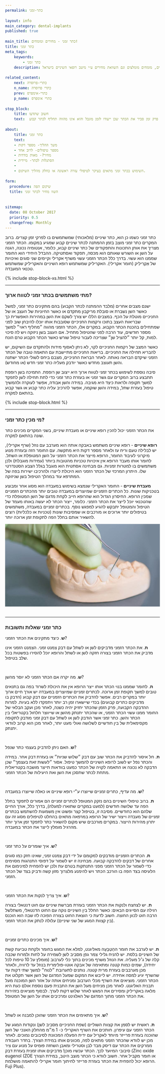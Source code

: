 ```yaml
---
permalink: כתר-זמני

layout: info
main_category: dental-implants
published: true

main_title: כתר זמני - מחירים ומומחים!
title: כתר זמני
meta_tags:
    keywords:
        - כתר זמני
    description: כתר זמני - מהוא כתר זמני, מתי משתמשים בו, מי מכין אותו ואיך מתקינים אותו? שאלות נפוצות אודות כתרים זמניים, מחירון טיפולי שיניים, מומחים מומלצים וגם השוואת מחירים ע״י מיטב רופאי השיניים בישראל.

related_content:
    next: כתרי-פרוסרה
    n_name: כתרי פרוסרה
    prev: כתרי-אימפרס
    p_name: כתרי אימפרס

stop_block: 
    title: חשוב שתדעו
    text:  כתרים זמניים אמורים לתפקד בחלל הפה עד שלושה חודשים גג ולכן אם התחלתם טיפול שבמהלכו הותקן כתר זמני, חשוב להשלים את הטיפול ולהחליף תוך פרק זמן סביר את הכתר שכן ייעודו לזמן מוגבל והוא אינו מהווה תחליף לכתר קבוע.    

about:
    title: כתר זמני
    text: 
    - משך ההליך- מספר דקות
    - מספר טיפולים- לרוב אחד
    - מחיר?- מאות בודדות
    - הסתגלות לכתר- מיידית
    - 
    - השימוש בכתר זמני מתאים בעיקר לטיפולי עזרה ראשונה או כחלק מהליך השיקום.

form:
  procedure: שיקום הפה
  title: השוו מחיר לכתר זמני

  
sitemap: 
  date: 08 October 2017
  priority: 0.5
  changefreq: Monthly
---
```

כתר זמני כשמו כן הוא, כתר שיניים (מלאכותי) שמשתמשים בו לפרקי זמן קצרים. ברוב המקרים כתר זמני מוצב בזמן ההמתנה לכתר שיניים קבוע שמגיע במקומו. הכתר הזמני מצריך את אותן התכונות והתפקודים של כתר שיניים קבוע, כלומר, אנטומיה נכונה, הגנה על השן או השורש שאותם הוא מכסה, תפקוד ואסתטיקה. ההבדל היחידי הוא החומר שממנו הוא עשוי. בדרך כלל הכתר הזמני עשוי משרף אקרילי וקיימים שני סוגים ואיכויות של אַקְרִילִיק (חומר אקרילי).  האקריליק שמשתמש רופא השיניים והאקריליק שמשתמש טכנאי המעבדה.   

 {% include stop-block-xs.html %}  

- - - - - -

###  מתי משתמשים בכתר זמני לטווח ארוך?

ישנם מצבים אחרים (מלבד ההמתנה לכתר הקבוע) בהם מתקינים כתר זמני, למשל כאשר השן נשברת או סובלת מריקבון מתקדם או כאשר החיוניות של העצב או של החניכיים מוטלת על הכף. במצבים הללו יש צורך לשקם את השן במהירות האפשרית כך שבריאות העצב בתוכו ורקמות החניכיים שסובבות אותו יוכלו להיבחן שוב לפני שמתחילים בהכנת הכתר הקבוע. במקרים אלו, הכתר הזמני מהווה ״מחליף ראוי״ למשך מספר חודשים, עוד הרבה לפני שהטיפול מתחיל. אם העצב בשן ניזוקה ויש לה סיכוי למות, קל יותר ״להציל שן״ שצריכה לעבור טיפול שורש כאשר הכתר הקבוע טרם הונח. 

כאשר המצב של רקמות החניכיים לקוי, לא ניתן לאסוף מידות ולהתקדם עם השיקום, יש להבריא תחילה את החניכיים. בריאות החניכיים מתיישבת עם התאמה טובה של הכתר הזמני שיקדם הבראה נאותה. לאחר הבראת החניכיים, מצבם ביחס לשולי הכתר ישתנה והשן תעוצב מחדש כאשר יודבק מעליה כתר זמני חדש (או מחודש). 

סיבה נוספת לשימוש בכתר זמני לטווח ארוך היא ייצוב שן רופפת. התמיכה בשן רופפת תתבצע ברוב המקרים עם גשר זמני או בעזרת כתר זמני כדי לתת תחילה לשן לתפקד למשך תקופה ולראות כיצד היא מגיבה. במידה והשן אבודה, אפשר לעוקרה ולהמשיך טיפול בעזרת שתל, במידה והשן שוקמה, אפשר להרכיב עליה כתר קבוע או גשר קבוע בהתאם למקרה. 

 {% include stop-block.html %}  

- - - - - -

###  מי מכין כתר זמני?

את הכתר הזמני יכול להכין רופא שיניים או מעבדת שיניים, בשני המקרים מכינים כתר שונה בהתאם למקרה.

**רופא שיניים** - רופא שיניים משתמש באבקה אותה הוא מערבב עם נוזל (שרף אקרילי), יש לבלילה טעם וריח עז ולאחר מספר דקות היא מתקשה. עם החומר הזה ובעזרת מנוע מיקרוני לעיבוד החומר, הרופא מייצר את הכתר הזמני על השן המטופלת או השתל. לחומר אותו מעבד הרופא אין איכויות טכניות מהטובות ביותר (עמידות מוגבלת) ולכן משתמשים בו למטרות זמניות. גם מבחינה אסתטית הוא מוגבל בגלל הצבע הסטנדרטי שלו. היתרון המרכזי של הכתר הזמני הוא היכולת לייצרו ולהרכיבו ישירות בפה של המתרפא עוד במהלך הטיפול בשן שניזוקה. 

**מעבדת שיניים** - החומר האקרילי שנמצא בשימוש במעבדה הוא מסוג אחר ומבוצע בטכניקות שונות. כל הכתרים הזמניים שמיוצרים במעבדה טובים יותר מהכתרים הזמניים שמכין הרופא. החיסרון הגדול הוא שהרופא חייב לקחת מדגם של השן המטופלת כדי שהטכנאי יוכל לייצר את הכתר הזמני. כלומר, ייצור הכתר לא יעשה באותו מעמד של הטיפול והמטופל יתבקש להגיע למפגש נוסף. בכתרים זמניים במעבדה, משתמשים בטיפולים יותר ארוכים או מורכבים או שמסיבות שונות (טכניות או כלכליות) רוצים להשאיר אותם בחלל הפה לתקופת זמן ארוכה יותר.


 ![{{ page.title }}](/images/articles/dental-crowns.jpg)  

- - - - - -

###  כתר זמני שאלות ותשובות

**ש**. כיצד מתקינים את הכתר הזמני?

**ת**. את הכתר הזמני מדביקים לשן או לשתל עם דבק צמנט זמני. הצמנט הזמני אינו מדביק את הכתר הזמני בצורה חזקה לשן או לשתל והרופא יוכל להסירו בפשטות בכל שלב בטיפול.

 

**ש**. מה יקרה אם הכתר הזמני לא יוסר מהשן?

**ת**. לחומר שממנו בנוי הכתר אותו ייצר הרופא אין את היכולת לשרוד בפה גם בתנאים טובים למשך תקופת זמן ארוכה. לכתרים זמניים שמיוצרים במעבדה יש אורך חיים ארוך יותר במקרים רבים. אפשר להדביק את הכתרים הזמניים עם דבק קבוע (הדבק בו מדביקים כתרים קבועים) בכדי שיישארו זמן רב יותר ויתפקדו ללא בעיות. למרות ההדבקה הקבועה, פרק הזמן שהכתר יחזיק יהיה כשנה, לאחר מכן ועקב הבלאי של החומר ממנו עשוי הכתר הזמני, או שהכתר יתנתק מהשן או שייווצר חלחול בקטריאלי בין הכתר והשן. כתר זמני אשר הודבק לשן או לשתל עם דבק זמני מודבק לתקופה מקסימאלית של בין חודשיים לשלושה ואולי מעט יותר, לאחר מכן הוא קרוב לוודאי יתנתק. 

 

**ש**. האם ניתן להדביק בעצמי כתר שנפל?

**ת**. חל איסור להדביק את הכתר שוב עם דבק ״שלוש שניות״ או בעזרת דבק אחר. במידה והכתר נפל יש לשוב לרופא השיניים להמשך טיפול. אסור ״לעשות זאת בעצמך״ שכן הדבקה לא נכונה או התאמה לקויה של הכתר כמעט בוודאות תייצר מושבה בקטריאלית מתחת לכתר שתסכן את השן ואת היעילות של הכתר הזמני. 

 

**ש**. מה עדיף, כתרים זמניים שייוצרו ע״י רופא שיניים או כאלה שייוצרו במעבדה?

**ת**. ברוב טיפולי השיניים בהם נזקק המטופל לכתרים זמניים הם אמורים לתפקד בחלל הפה עד שלושה חודשים (למעט במקרים שתוארו למעלה), בדרך כלל, אורך החיים שלהם הוא כחודשיים. מסיבה זו, בטיפול קצר ופשוט אין משמעות להשתמש בכתרים זמניים של מעבדה וייצור ישיר של הרופא במרפאה מתאים בהחלט לטיפולים מסוג זה עם יתרון מהירות הייצור. במקרים מורכבים שיש מקום להשאיר כתר לתפקד זמן ארוך יותר מהרגיל מומלץ לייצר את הכתר במעבדה. 

 

**ש**. איך שומרים על כתר זמני?

**ת**. הכתרים הזמניים מודבקים למקומם על ידי דבק צמנט זמני, שאינו חזק כמו סוגים אחרים של דבקים להדבקה קבועה. מבחינה זו יש לשמור על דפוסי התנהגות מסוימים כדי לשמור על הכתר הזמני מפני התנתקות בטרם עת ולכן יש להפחית למינימום את הלעיסה בצד הפה בו הורכב הכתר ויש להימנע מלצרוך מזון קשה ודביק בצד של הכתר הזמני.

 

**ש**. איך צריך לנקות את הכתר הזמני?

**ת**. יש לצחצח ולנקות את הכתר הזמני בעזרת מברשת שיניים עם חוט דנטאלי בצורה רגילה עם הסייגים הבאים: כאשר החלל בין השיניים נוקה עם החוט הדנטאלי, משתלשל הרבה חוט לכוון החוצה. חשוב לדעת כי הוצאת החוט בצורה הפוכה לזו שבה הוא הוכנס (בין קצוות המגע של שני שיניים) עלולה לנתק את הכתר הזמני.

 

**ש**. איך מכינים כתרים זמניים?

**ת**. יש לערבב את חומר ההַטְבָּעָה מאליגנט, למלא את המגש בחומר ולקחת טביעת קשת של השיניים בלסת. יש להניח גלילי צמר גפן מסביב לשן לשמירה על לחות ולמרוח שכבה קלה של ג׳ל מעליה. את הנוזל משרף מכינים בתוך כלי לערבוב (מומלץ על 10 טיפות לכל יחידה), שמים כמות קטנה ומתאימה של אבקה אוטו-פולימרית בנוזל עד לרוויה, ולאחר מכן מערבבים בעזרת מרית קטנה. נותנים לתערובת ״לנוח״ למשך שתי דקות עד שהשרף יגיע למסה אחידה. יש לייבש את המקום שמעל המדגם של השן אשר תקלוט את הכתר הזמני. מוציאים את השרף מכלי הערבוב ומניחים אותה על אזור השן המוכנה מעל תבנית האליגנט. לאחר מכן מניחים מעל השן את התבנית פעם נוספת אולם כעת היא מלאה באקריליק ומסירים את המגש לאחר שלוש דקות לערך. לבסוף מוציאים בזהירות את הכתר הזמני מתוך המדגם של האלגינט ומרכיבים אותו על השן של המטופל.  

 

**ש**. איך מתאימים את הכתר הזמני שהוכן למבנה או לשתל?

**ת**. ראשית יש לסמן את קצוות השוליים (שפת החניכיים מסביב לשן) ונקודות המגע של הכתר הזמני עם עיפרון. חותכים את השרף האקרילי כ- 1 מ״מ מהחלק האנכי של השן שהוכנה בעזרת פרייזר מיוחד לאקריל עם ידית הפעלה המכוונת לסיבובים נמוכים. לאחר מכן יש לוודא שהכתר הזמני מתאים לפה, מכוונים אותו במידת הצורך. בחדר העבודה ממרקים את הכתר עם דיסק מבד לבן וסטרילי ומאבן השחזה פּוּמִיס על מנוע עם ציר סיבובי המיועד לכך. הכתר עכשיו מוכן! מדביקים אותו זמנית בעזרת דבק (Zinc oxide eugenol (ZOE או חומר מקביל אחר. חשוב לוודא כי הכתר מוצב היטב, במידת הצורך הרופא יכול להפחית את הכתר בעזרת פרייזר לחיתוך חומר אקרילי להתאמה מושלמת.
Fuji Plus). 